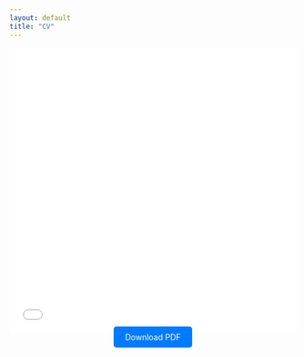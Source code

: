 ```yaml
---
layout: default
title: "CV"
---
```


<style>
  .pdf-viewer-container {
    text-align: center;
    margin-bottom: 20px;
  }

  .download-button {
    background-color: #007BFF;
    color: white;
    padding: 10px 20px;
    text-decoration: none;
    border-radius: 5px;
    cursor: pointer;
  }

  .download-button:hover {
    background-color: #0056b3;
  }

  iframe {
    border: none;
    width: 100%;
    height: 500px;
  }
</style>

<div class="pdf-viewer-container">
  <iframe src="{{ '/assets/cv_cha_2024.pdf' | relative_url }}" width="100%" height="500px"></iframe>
  <a href="{{ '/assets/cv_cha_2024.pdf' | relative_url }}" class="download-button" download>Download PDF</a>
</div>
